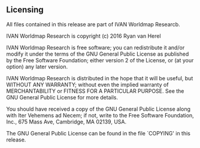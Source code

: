 Licensing
---------

All files contained in this release are part of IVAN Worldmap Researcb.

IVAN Worldmap Research is copyright (c) 2016
Ryan van Herel

IVAN Worldmap Research is free software;  you can redistribute it and/or 
modify it under the terms of the GNU General Public License as published 
by the Free Software Foundation;  either version 2 of the License, or (at
your option) any later version.    

IVAN Worldmap Research is distributed in the hope that it will be useful, 
but WITHOUT ANY WARRANTY; without even the implied warranty of
MERCHANTABILITY or FITNESS FOR A PARTICULAR PURPOSE.  See the GNU
General Public License for more details.    

You should have received a copy of the GNU General Public License
along with Iter Vehemens ad Necem;  if not, write to the Free Software 
Foundation, Inc., 675 Mass Ave, Cambridge, MA 02139, USA.       

The GNU General Public License can be found in the file `COPYING' in
this release.  
